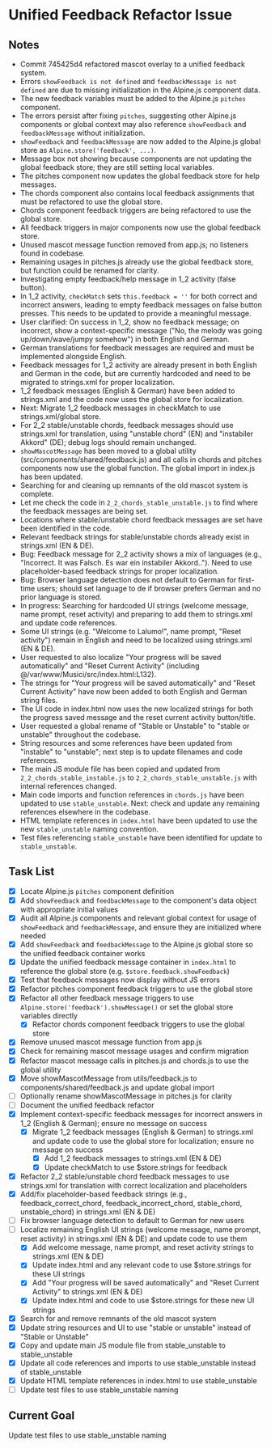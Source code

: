 # Unified Feedback Refactor Issue

## Notes
- Commit 745425d4 refactored mascot overlay to a unified feedback system.
- Errors `showFeedback is not defined` and `feedbackMessage is not defined` are due to missing initialization in the Alpine.js component data.
- The new feedback variables must be added to the Alpine.js `pitches` component.
- The errors persist after fixing `pitches`, suggesting other Alpine.js components or global context may also reference `showFeedback` and `feedbackMessage` without initialization.
- `showFeedback` and `feedbackMessage` are now added to the Alpine.js global store as `Alpine.store('feedback', ...)`.
- Message box not showing because components are not updating the global feedback store; they are still setting local variables.
- The pitches component now updates the global feedback store for help messages.
- The chords component also contains local feedback assignments that must be refactored to use the global store.
- Chords component feedback triggers are being refactored to use the global store.
- All feedback triggers in major components now use the global feedback store.
- Unused mascot message function removed from app.js; no listeners found in codebase.
- Remaining usages in pitches.js already use the global feedback store, but function could be renamed for clarity.
- Investigating empty feedback/help message in 1_2 activity (false button).
- In 1_2 activity, `checkMatch` sets `this.feedback = ''` for both correct and incorrect answers, leading to empty feedback messages on false button presses. This needs to be updated to provide a meaningful message.
- User clarified: On success in 1_2, show no feedback message; on incorrect, show a context-specific message ("No, the melody was going up/down/wave/jumpy somehow") in both English and German.
- German translations for feedback messages are required and must be implemented alongside English.
- Feedback messages for 1_2 activity are already present in both English and German in the code, but are currently hardcoded and need to be migrated to strings.xml for proper localization.
- 1_2 feedback messages (English & German) have been added to strings.xml and the code now uses the global store for localization.
- Next: Migrate 1_2 feedback messages in checkMatch to use strings.xml/global store.
- For 2_2 stable/unstable chords, feedback messages should use strings.xml for translation, using "unstable chord" (EN) and "instabiler Akkord" (DE); debug logs should remain unchanged.
- `showMascotMessage` has been moved to a global utility (src/components/shared/feedback.js) and all calls in chords and pitches components now use the global function. The global import in index.js has been updated.
- Searching for and cleaning up remnants of the old mascot system is complete.
- Let me check the code in `2_2_chords_stable_unstable.js` to find where the feedback messages are being set.
- Locations where stable/unstable chord feedback messages are set have been identified in the code.
- Relevant feedback strings for stable/unstable chords already exist in strings.xml (EN & DE).
- Bug: Feedback message for 2_2 activity shows a mix of languages (e.g., "Incorrect. It was Falsch. Es war ein instabiler Akkord.."). Need to use placeholder-based feedback strings for proper localization.
- Bug: Browser language detection does not default to German for first-time users; should set language to de if browser prefers German and no prior language is stored.
- In progress: Searching for hardcoded UI strings (welcome message, name prompt, reset activity) and preparing to add them to strings.xml and update code references.
- Some UI strings (e.g. "Welcome to Lalumo!", name prompt, "Reset activity") remain in English and need to be localized using strings.xml (EN & DE).
- User requested to also localize "Your progress will be saved automatically" and "Reset Current Activity" (including @/var/www/Musici/src/index.html:L132).
- The strings for "Your progress will be saved automatically" and "Reset Current Activity" have now been added to both English and German string files.
- The UI code in index.html now uses the new localized strings for both the progress saved message and the reset current activity button/title.
- User requested a global rename of "Stable or Unstable" to "stable or unstable" throughout the codebase.
- String resources and some references have been updated from "instable" to "unstable"; next step is to update filenames and code references.
- The main JS module file has been copied and updated from `2_2_chords_stable_instable.js` to `2_2_chords_stable_unstable.js` with internal references changed.
- Main code imports and function references in `chords.js` have been updated to use `stable_unstable`. Next: check and update any remaining references elsewhere in the codebase.
- HTML template references in `index.html` have been updated to use the new `stable_unstable` naming convention.
- Test files referencing `stable_unstable` have been identified for update to `stable_unstable`.

## Task List
- [x] Locate Alpine.js `pitches` component definition
- [x] Add `showFeedback` and `feedbackMessage` to the component's data object with appropriate initial values
- [x] Audit all Alpine.js components and relevant global context for usage of `showFeedback` and `feedbackMessage`, and ensure they are initialized where needed
- [x] Add `showFeedback` and `feedbackMessage` to the Alpine.js global store so the unified feedback container works
- [x] Update the unified feedback message container in `index.html` to reference the global store (e.g. `$store.feedback.showFeedback`)
- [x] Test that feedback messages now display without JS errors
- [x] Refactor pitches component feedback triggers to use the global store
- [x] Refactor all other feedback message triggers to use `Alpine.store('feedback').showMessage()` or set the global store variables directly
  - [x] Refactor chords component feedback triggers to use the global store
- [x] Remove unused mascot message function from app.js
- [x] Check for remaining mascot message usages and confirm migration
- [x] Refactor mascot message calls in pitches.js and chords.js to use the global utility
- [x] Move showMascotMessage from utils/feedback.js to components/shared/feedback.js and update global import
- [ ] Optionally rename showMascotMessage in pitches.js for clarity
- [ ] Document the unified feedback refactor
- [x] Implement context-specific feedback messages for incorrect answers in 1_2 (English & German); ensure no message on success
  - [x] Migrate 1_2 feedback messages (English & German) to strings.xml and update code to use the global store for localization; ensure no message on success
    - [x] Add 1_2 feedback messages to strings.xml (EN & DE)
    - [x] Update checkMatch to use $store.strings for feedback
- [x] Refactor 2_2 stable/unstable chord feedback messages to use strings.xml for translation with correct localization and placeholders
- [x] Add/fix placeholder-based feedback strings (e.g., feedback_correct_chord, feedback_incorrect_chord, stable_chord, unstable_chord) in strings.xml (EN & DE)
- [ ] Fix browser language detection to default to German for new users
- [ ] Localize remaining English UI strings (welcome message, name prompt, reset activity) in strings.xml (EN & DE) and update code to use them
  - [x] Add welcome message, name prompt, and reset activity strings to strings.xml (EN & DE)
  - [x] Update index.html and any relevant code to use $store.strings for these UI strings
  - [x] Add "Your progress will be saved automatically" and "Reset Current Activity" to strings.xml (EN & DE)
  - [x] Update index.html and code to use $store.strings for these new UI strings
- [x] Search for and remove remnants of the old mascot system
- [x] Update string resources and UI to use "stable or unstable" instead of "Stable or Unstable"
- [x] Copy and update main JS module file from stable_unstable to stable_unstable
- [x] Update all code references and imports to use stable_unstable instead of stable_unstable
- [x] Update HTML template references in index.html to use stable_unstable
- [ ] Update test files to use stable_unstable naming

## Current Goal
Update test files to use stable_unstable naming